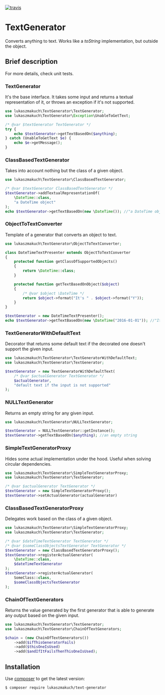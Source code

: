 [![travis](https://travis-ci.org/lukaszmakuch/text-generator.svg)](https://travis-ci.org/lukaszmakuch/text-generator)
# TextGenerator
Converts anything to text. Works like a _toString_ implementation, but outside the object.
## Brief description
For more details, check unit tests.
### TextGenerator
It's the base interface. It takes some input and returns a textual representation of it, or throws an exception if it's not supported.
```php
use lukaszmakuch\TextGenerator\TextGenerator;
use lukaszmakuch\TextGenerator\Exception\UnableToGetText;

/* @var $textGenerator TextGenerator */
try {
    echo $textGenerator->getTextBasedOn($anything);
} catch (UnableToGetText $e) {
    echo $e->getMessage();
}
```

### ClassBasedTextGenerator
Takes into account nothing but the class of a given object.
```php
use lukaszmakuch\TextGenerator\ClassBasedTextGenerator;

/* @var $textGenerator ClassBasedTextGenerator */
$textGenerator->addTextualRepresentationOf(
    \DateTime::class,
    "a DateTime object"
);
echo $textGenerator->getTextBasedOn(new \DateTime()); //"a DateTime object"
```

### ObjectToTextConverter
Template of a generator that converts an object to text.
```php
use lukaszmakuch\TextGenerator\ObjectToTextConverter;

class DateTimeTextPresenter extends ObjectToTextConverter
{
    protected function getClassOfSupportedObjects()
    {
        return \DateTime::class;
    }

    protected function getTextBasedOnObject($object)
    {
        /* @var $object \DateTime */
        return $object->format("It's " . $object->format("Y"));
    }
}

$textGenerator = new DateTimeTextPresenter();
echo $textGenerator->getTextBasedOn(new \DateTime("2016-01-01")); //"It's 2016"
```

### TextGeneratorWithDefaultText
Decorator that returns some default text if the decorated one doesn't support the given input.
```php
use lukaszmakuch\TextGenerator\TextGeneratorWithDefaultText;
use lukaszmakuch\TextGenerator\TextGenerator;

$textGenerator = new TextGeneratorWithDefaultText(
    /* @var $actualGenerator TextGenerator */
    $actualGenerator,
    "default text if the input is not supported"
);
```

### NULLTextGenerator
Returns an empty string for any given input.
```php
use lukaszmakuch\TextGenerator\NULLTextGenerator;

$textGenerator = NULLTextGenerator::getInstance();
$textGenerator->getTextBasedOn($anything); //an empty string
```

### SimpleTextGeneratorProxy
Hides some actual implementation under the hood. Useful when solving circular dependencies.
```php
use lukaszmakuch\TextGenerator\SimpleTextGeneratorProxy;
use lukaszmakuch\TextGenerator\TextGenerator;

/* @var $actualGenerator TextGenerator */
$textGenerator = new SimpleTextGeneratorProxy();
$textGenerator->setActualGenerator(actualGenerator)
```

### ClassBasedTextGeneratorProxy
Delegates work based on the class of a given object.
```php
use lukaszmakuch\TextGenerator\SimpleTextGeneratorProxy;
use lukaszmakuch\TextGenerator\TextGenerator;

/* @var $dateTimeTextGenerator TextGenerator */
/* @var $someClassObjectsTextGenerator TextGenerator */
$textGenerator = new ClassBasedTextGeneratorProxy();
$textGenerator->registerActualGenerator(
    \DateTime::class,
    $dateTimeTextGenerator
);
$textGenerator->registerActualGenerator(
    SomeClass::class,
    $someClassObjectsTextGenerator
);
```

### ChainOfTextGenerators
Returns the value generated by the first generator that is able to generate any output based on the given input.
```php
use lukaszmakuch\TextGenerator\TextGenerator;
use lukaszmakuch\TextGenerator\ChainOfTextGenerators;

$chain = (new ChainOfTextGenerators())
    ->add($ifThisGeneratorFails)
    ->add($thisOneIsUsed)
    ->add($andIfItFailsThenThisOneIsUsed);
```

## Installation
Use [composer](https://getcomposer.org) to get the latest version:
```
$ composer require lukaszmakuch/text-generator
```
